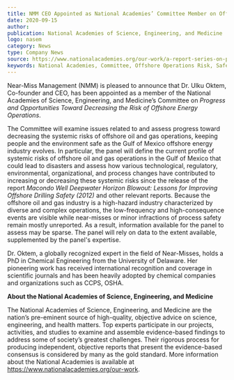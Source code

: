 ```yaml
---
title: NMM CEO Appointed as National Academies’ Committee Member on Offshore Operations Risk 
date: 2020-09-15
author: 
publication: National Academies of Science, Engineering, and Medicine 
logo: nasem
category: News
type: Company News
source: https://www.nationalacademies.org/our-work/a-report-series-on-progress-and-opportunities-toward-decreasing-the-risk-of-offshore-energy-operations
keywords: National Academies, Committee, Offshore Operations Risk, Safety
---
```

Near-Miss Management (NMM) is pleased to announce that Dr. Ulku Oktem, Co-founder and CEO, has been appointed as a member of the National Academies of Science, Engineering, and Medicine’s Committee on *Progress and Opportunities Toward Decreasing the Risk of Offshore Energy Operations*. 

The Committee will examine issues related to and assess progress toward decreasing the systemic risks of offshore oil and gas operations, keeping people and the environment safe as the Gulf of Mexico offshore energy industry evolves. In particular, the panel will define the current profile of systemic risks of offshore oil and gas operations in the Gulf of Mexico that could lead to disasters and assess how various technological, regulatory, environmental, organizational, and process changes have contributed to increasing or decreasing these systemic risks since the release of the report *Macondo Well Deepwater Horizon Blowout: Lessons for Improving Offshore Drilling Safety (2012)* and other relevant reports. Because the offshore oil and gas industry is a high-hazard industry characterized by diverse and complex operations, the low-frequency and high-consequence events are visible while near-misses or minor infractions of process safety remain mostly unreported. As a result, information available for the panel to assess may be sparse. The panel will rely on data to the extent available, supplemented by the panel's expertise.

Dr. Oktem, a globally recognized expert in the field of Near-Misses, holds a PhD in Chemical Engineering from the University of Delaware. Her pioneering work has received international recognition and coverage in scientific journals and has been heavily adopted by chemical companies and organizations such as CCPS, OSHA. 


**About the National Academies of Science, Engineering, and Medicine**

The National Academies of Science, Engineering, and Medicine are the nation’s pre-eminent source of high-quality, objective advice on science, engineering, and health matters. Top experts participate in our projects, activities, and studies to examine and assemble evidence-based findings to address some of society’s greatest challenges. Their rigorous process for producing independent, objective reports that present the evidence-based consensus is considered by many as the gold standard. More information about the National Academies is available at https://www.nationalacademies.org/our-work.
